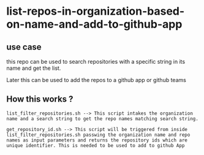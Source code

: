 # list-repos-in-organization-based-on-name-and-add-to-github-app

## use case

this repo can be used to search repositories with a specific string in its name and get the list.

Later this can be used to add the repos to a github app or github teams 

## How this works ? 

```
list_filter_repositories.sh --> This script intakes the organization name and a search string to get the repo names matching search string.
```

```
get_repository_id.sh --> This script will be triggered from inside list_filter_repositories.sh passwing the organization name and repo names as input parameters and returns the repository ids which are unique identifier. This is needed to be used to add to github App
```

